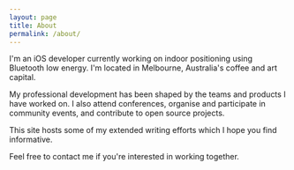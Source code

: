 ```yaml
---
layout: page
title: About
permalink: /about/
---
```


I'm an iOS developer currently working on indoor positioning using Bluetooth low energy. I'm located in Melbourne, Australia's coffee and art capital.

My professional development has been shaped by the teams and products I have worked on. I also attend conferences, organise and participate in community events, and contribute to open source projects.

This site hosts some of my extended writing efforts which I hope you find informative.

Feel free to contact me if you're interested in working together.